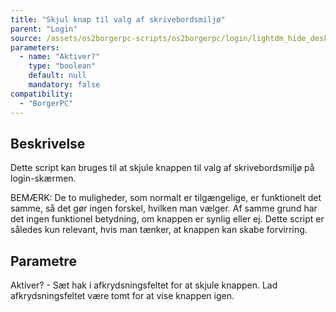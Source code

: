 ```yaml
---
title: "Skjul knap til valg af skrivebordsmiljø"
parent: "Login"
source: /assets/os2borgerpc-scripts/os2borgerpc/login/lightdm_hide_desktop_env_select.sh
parameters:
  - name: "Aktiver?"
    type: "boolean"
    default: null
    mandatory: false
compatibility:
  - "BorgerPC"
---
```


## Beskrivelse
Dette script kan bruges til at skjule knappen til valg af skrivebordsmiljø på login-skærmen.

BEMÆRK: De to muligheder, som normalt er tilgængelige, er funktionelt det samme, så det gør ingen forskel, hvilken man vælger.
Af samme grund har det ingen funktionel betydning, om knappen er synlig eller ej.
Dette script er således kun relevant, hvis man tænker, at knappen kan skabe forvirring.

## Parametre

Aktiver? - Sæt hak i afkrydsningsfeltet for at skjule knappen.
Lad afkrydsningsfeltet være tomt for at vise knappen igen.

